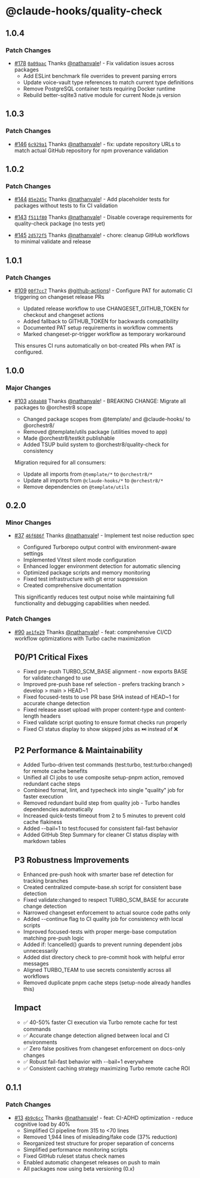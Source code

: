 # @claude-hooks/quality-check

## 1.0.4

### Patch Changes

- [#178](https://github.com/nathanvale/orchestr8/pull/178)
  [`0a09aac`](https://github.com/nathanvale/orchestr8/commit/0a09aac7647e8f0100d460d114b47faba5df3a0e)
  Thanks [@nathanvale](https://github.com/nathanvale)! - Fix validation issues
  across packages
  - Add ESLint benchmark file overrides to prevent parsing errors
  - Update voice-vault type references to match current type definitions
  - Remove PostgreSQL container tests requiring Docker runtime
  - Rebuild better-sqlite3 native module for current Node.js version

## 1.0.3

### Patch Changes

- [#146](https://github.com/nathanvale/orchestr8/pull/146)
  [`6c929a1`](https://github.com/nathanvale/orchestr8/commit/6c929a1c556abb744e248083aeb32f1ff085c6ca)
  Thanks [@nathanvale](https://github.com/nathanvale)! - fix: update repository
  URLs to match actual GitHub repository for npm provenance validation

## 1.0.2

### Patch Changes

- [#144](https://github.com/nathanvale/orchestr8/pull/144)
  [`85e245c`](https://github.com/nathanvale/orchestr8/commit/85e245c7f10443e6d91de540553a7720f28a4269)
  Thanks [@nathanvale](https://github.com/nathanvale)! - Add placeholder tests
  for packages without tests to fix CI validation

- [#143](https://github.com/nathanvale/orchestr8/pull/143)
  [`f511f80`](https://github.com/nathanvale/orchestr8/commit/f511f80f3201a03e3df588b83ad7a875e2c97ea5)
  Thanks [@nathanvale](https://github.com/nathanvale)! - Disable coverage
  requirements for quality-check package (no tests yet)

- [#145](https://github.com/nathanvale/orchestr8/pull/145)
  [`2d572f5`](https://github.com/nathanvale/orchestr8/commit/2d572f54d8c1c382fd3fd2d688aca6d7377dbcdd)
  Thanks [@nathanvale](https://github.com/nathanvale)! - chore: cleanup GitHub
  workflows to minimal validate and release

## 1.0.1

### Patch Changes

- [#109](https://github.com/nathanvale/orchestr8/pull/109)
  [`00f7cc7`](https://github.com/nathanvale/orchestr8/commit/00f7cc7d7f8d4f8887f451d91a2aa53a3b56ce7b)
  Thanks [@github-actions](https://github.com/apps/github-actions)! - Configure
  PAT for automatic CI triggering on changeset release PRs
  - Updated release workflow to use CHANGESET_GITHUB_TOKEN for checkout and
    changeset actions
  - Added fallback to GITHUB_TOKEN for backwards compatibility
  - Documented PAT setup requirements in workflow comments
  - Marked changeset-pr-trigger workflow as temporary workaround

  This ensures CI runs automatically on bot-created PRs when PAT is configured.

## 1.0.0

### Major Changes

- [#103](https://github.com/nathanvale/bun-changesets-template/pull/103)
  [`a50ab88`](https://github.com/nathanvale/bun-changesets-template/commit/a50ab887b506ca49aae42e8deea3f3d7a29afdd1)
  Thanks [@nathanvale](https://github.com/nathanvale)! - BREAKING CHANGE:
  Migrate all packages to @orchestr8 scope
  - Changed package scopes from @template/ and @claude-hooks/ to @orchestr8/
  - Removed @template/utils package (utilities moved to app)
  - Made @orchestr8/testkit publishable
  - Added TSUP build system to @orchestr8/quality-check for consistency

  Migration required for all consumers:
  - Update all imports from `@template/*` to `@orchestr8/*`
  - Update all imports from `@claude-hooks/*` to `@orchestr8/*`
  - Remove dependencies on `@template/utils`

## 0.2.0

### Minor Changes

- [#37](https://github.com/nathanvale/bun-changesets-template/pull/37)
  [`46f686f`](https://github.com/nathanvale/bun-changesets-template/commit/46f686f5f476961c790c5918e980d6808848c4e0)
  Thanks [@nathanvale](https://github.com/nathanvale)! - Implement test noise
  reduction spec
  - Configured Turborepo output control with environment-aware settings
  - Implemented Vitest silent mode configuration
  - Enhanced logger environment detection for automatic silencing
  - Optimized package scripts and memory monitoring
  - Fixed test infrastructure with git error suppression
  - Created comprehensive documentation

  This significantly reduces test output noise while maintaining full
  functionality and debugging capabilities when needed.

### Patch Changes

- [#90](https://github.com/nathanvale/bun-changesets-template/pull/90)
  [`ae1fe29`](https://github.com/nathanvale/bun-changesets-template/commit/ae1fe29b33fe100f03f2555c9f87064e817e0704)
  Thanks [@nathanvale](https://github.com/nathanvale)! - feat: comprehensive
  CI/CD workflow optimizations with Turbo cache maximization

  ## P0/P1 Critical Fixes
  - Fixed pre-push TURBO_SCM_BASE alignment - now exports BASE for
    validate:changed to use
  - Improved pre-push base ref selection - prefers tracking branch > develop >
    main > HEAD~1
  - Fixed focused-tests to use PR base SHA instead of HEAD~1 for accurate change
    detection
  - Fixed release asset upload with proper content-type and content-length
    headers
  - Fixed validate script quoting to ensure format checks run properly
  - Fixed CI status display to show skipped jobs as ⏭️ instead of ❌

  ## P2 Performance & Maintainability
  - Added Turbo-driven test commands (test:turbo, test:turbo:changed) for remote
    cache benefits
  - Unified all CI jobs to use composite setup-pnpm action, removed redundant
    cache steps
  - Combined format, lint, and typecheck into single "quality" job for faster
    execution
  - Removed redundant build step from quality job - Turbo handles dependencies
    automatically
  - Increased quick-tests timeout from 2 to 5 minutes to prevent cold cache
    flakiness
  - Added --bail=1 to test:focused for consistent fail-fast behavior
  - Added GitHub Step Summary for cleaner CI status display with markdown tables

  ## P3 Robustness Improvements
  - Enhanced pre-push hook with smarter base ref detection for tracking branches
  - Created centralized compute-base.sh script for consistent base detection
  - Fixed validate:changed to respect TURBO_SCM_BASE for accurate change
    detection
  - Narrowed changeset enforcement to actual source code paths only
  - Added --continue flag to CI quality job for consistency with local scripts
  - Improved focused-tests with proper merge-base computation matching pre-push
    logic
  - Added if: !cancelled() guards to prevent running dependent jobs
    unnecessarily
  - Added dist directory check to pre-commit hook with helpful error messages
  - Aligned TURBO_TEAM to use secrets consistently across all workflows
  - Removed duplicate pnpm cache steps (setup-node already handles this)

  ## Impact
  - ✅ 40-50% faster CI execution via Turbo remote cache for test commands
  - ✅ Accurate change detection aligned between local and CI environments
  - ✅ Zero false positives from changeset enforcement on docs-only changes
  - ✅ Robust fail-fast behavior with --bail=1 everywhere
  - ✅ Consistent caching strategy maximizing Turbo remote cache ROI

## 0.1.1

### Patch Changes

- [#13](https://github.com/nathanvale/bun-changesets-template/pull/13)
  [`4b9c6cc`](https://github.com/nathanvale/bun-changesets-template/commit/4b9c6ccb6aef8d6d6516f0039ec396a92a39271d)
  Thanks [@nathanvale](https://github.com/nathanvale)! - feat: CI-ADHD
  optimization - reduce cognitive load by 40%
  - Simplified CI pipeline from 315 to <70 lines
  - Removed 1,944 lines of misleading/fake code (37% reduction)
  - Reorganized test structure for proper separation of concerns
  - Simplified performance monitoring scripts
  - Fixed GitHub ruleset status check names
  - Enabled automatic changeset releases on push to main
  - All packages now using beta versioning (0.x)
